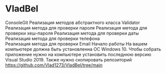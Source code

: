 # VladBel
ConsoleGit
Реализация  методов  абстрактного  класса  Validator
Реализация метода  для  проверки  пароля
Реализация метода  для проверки  хеш-пароля
Реализация метода  для  проверки  даты  
Реализация метода  для  проверки  телефона  
Реализация  метода  для  проверки  Email
Начало  работы  На  вашем  компьютере  должна  быть  установленна  ОС  Windows 10.
Чтобы  собрать  приложение  нужно на компьютере установить последнюю версию Visual Studio 2019.
Также нужно скопировать  репозиторий https://github.com/Vlad1273/VladBel/tree/main
